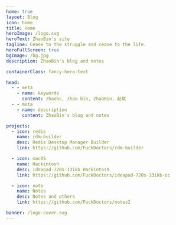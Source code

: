 ```yaml
---
home: true
layout: Blog
icon: home
title: Home
heroImage: /logo.svg
heroText: ZhaoBin's site
tagline: Cease to the struggle and cease to the life.
heroFullScreen: true
bgImage: /bg.jpg
description: ZhaoBin's blog and notes

containerClass: fancy-hero-text

head:
  - - meta
    - name: keywords
      content: zhaobc, zhao bin, ZhaoBin, 赵斌
  - - meta
    - name: description
      content: ZhaoBin's blog and notes

projects:
  - icon: redis
    name: rdm-builder
    desc: Redis Desktop Manager Builder
    link: https://github.com/FuckDoctors/rdm-builder

  - icon: macOS
    name: Hackintosh
    desc: ideapad-720s-13ikb Hackintosh
    link: https://github.com/FuckDoctors/ideapad-720s-13ikb-oc

  - icon: note
    name: Notes
    desc: Notes and others
    link: https://github.com/FuckDoctors/notes2

banner: /logo-cover.svg
---
```

